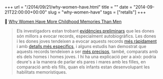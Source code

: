 +++
url = "/2014/09/21/why-women-have.html"
title = ""
date = "2014-09-21T22:00:00+00:00"
slug = "why-women-have"
tags = ["retalls"]
+++

📎 [Why Women Have More Childhood Memories Than Men](http://nymag.com/scienceofus/2014/09/dudes-have-horrible-memories.html)

> Els investigadors estan trobant [evidències preliminars](http://www.ncbi.nlm.nih.gov/pubmed/9457787) que les dones són millors a evocar records, especialment autobiogràfics. Les dones i les dones joves tendeixen a evocar aquests records [més ràpidament](http://www.ncbi.nlm.nih.gov/pubmed/9457787) i amb  [detalls més específics](http://books.google.com/books?hl=en&lr=&id=u9t4AgAAQBAJ&oi=fnd&pg=PA99&dq=the+socialization+of+autobiographical+memory+in+children+and+adults:+the+roles+of+culture+and+gender&ots=7DmUQwVhPl&sig=yvIh6Q0QnDjVQzA71yzLas5Tp_w#v=onepage&q=the%20socialization%20of%20autobiographical%20memory%20in%20children%20and%20adults%3A%20the%20roles%20of%20culture%20and%20gender&f=false), i alguns estudis han demostrat que aquests records tendeixen a ser [més precisos](http://www.ncbi.nlm.nih.gov/pubmed/19739927), també, comparats amb els dels homes i homes joves. I hi ha una explicació per a això: podria deure's a la manera de parlar els pares i mares amb les filles, en comparació amb els fills, quan els infants estan desenvolupant les habilitats memorístiques.

